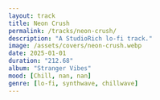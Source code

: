 ```yaml
---
layout: track
title: Neon Crush
permalink: /tracks/neon-crush/
description: "A StudioRich lo-fi track."
image: /assets/covers/neon-crush.webp
date: 2025-01-01
duration: "212.68"
album: "Stranger Vibes"
mood: [Chill, nan, nan]
genre: [lo-fi, synthwave, chillwave]
---
```


